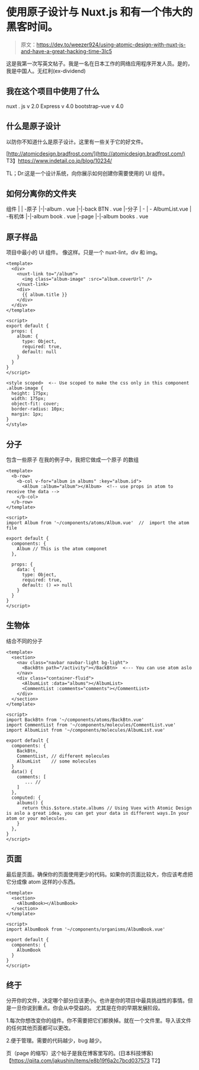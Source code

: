 # 使用原子设计与 Nuxt.js 和有一个伟大的黑客时间。

> 原文：<https://dev.to/weezer924/using-atomic-design-with-nuxt-js-and-have-a-great-hacking-time-3lc5>

这是我第一次写英文帖子。我是一名在日本工作的网络应用程序开发人员。是的，我是中国人。无红利(ex-dividend)

## 我在这个项目中使用了什么

nuxt . js v 2.0
Express v 4.0
bootstrap-vue v 4.0

## 什么是原子设计

以防你不知道什么是原子设计。这里有一些关于它的好文件。

[http://atomicdesign.bradfrost.com/](http://atomicdesign.bradfrost.com/)
T3】https://www.indetail.co.jp/blog/10234/

TL；Dr:这是一个设计系统，向你展示如何创建你需要使用的 UI 组件。

## 如何分离你的文件夹

组件
|
| -原子
|-|-album . vue
|-|-back BTN . vue
|-分子
| - | - AlbumList.vue
| -有机体
|-|-album book . vue
|-page
|-|-album books . vue

## 原子样品

项目中最小的 UI 组件。
像这样。只是一个 nuxt-lint，div 和 img。

```
<template>
  <div>
    <nuxt-link to="/album">
      <img class="album-image" :src="album.coverUrl" />
    </nuxt-link>
    <div>
      {{ album.title }}
    </div>
  </div>
</template>

<script>
export default {
  props: {
    album: {
      type: Object,
      required: true,
      default: null
    }
  }
}
</script>

<style scoped>  <-- Use scoped to make the css only in this component
.album-image {
  height: 175px;
  width: 175px;
  object-fit: cover;
  border-radius: 10px;
  margin: 1px;
}
</style> 
```

## 分子

包含一些原子
在我的例子中，我把它做成一个原子
的数组

```
<template>
  <b-row>
    <b-col v-for="album in albums" :key="album.id">
      <Album :album="album"></Album>  <!-- use props in atom to receive the data -->
    </b-col>
  </b-row>
</template>

<script>
import Album from '~/components/atoms/Album.vue'  //  import the atom file

export default {
  components: {
    Album // This is the atom componet
  },

  props: {
    data: {
      type: Object,
      required: true,
      default: () => null
    }
  }
}
</script> 
```

## 生物体

结合不同的分子

```
<template>
  <section>
    <nav class="navbar navbar-light bg-light">
      <BackBtn path="/activity"></BackBtn>  <--- You can use atom aslo
    </nav>
    <div class="container-fluid">
      <AlbumList :data="albums"></AlbumList>  
      <CommentList :comments="comments"></CommentList>
    </div>
  </section>
</template>

<script>
import BackBtn from '~/components/atoms/BackBtn.vue'
import CommentList from '~/components/molecules/CommentList.vue'
import AlbumList from '~/components/molecules/AlbumList.vue'

export default { 
  components: {
    BackBtn, 
    CommentList, // different molecules
    AlbumList    // some molecules
  }
  data() {
    comments: [
       ... // 
    ]
  },
  computed: {
    albums() {
      return this.$store.state.albums // Using Vuex with Atomic Design is aslo a great idea, you can get your data in different ways.In your atom or your molecules.
    }
  },
}
</script> 
```

## 页面

最后是页面。确保你的页面使用更少的代码。如果你的页面比较大，你应该考虑把它分成像 atom 这样的小东西。

```
<template>
  <section>
    <AlbumBook></AlbumBook>
  </section>
</template>

<script>
import AlbumBook from '~/components/organisms/AlbumBook.vue'

export default {
  components: {
    AlbumBook
  }
}
</script> 
```

## 终于

分开你的文件，决定哪个部分应该更小。也许是你的项目中最具挑战性的事情。但是一旦你说到重点。你会从中受益的。
尤其是在你的早期发展阶段。

1.每次你想改变你的组件。你不需要把它们都换掉。就在一个文件里。导入该文件的任何其他页面都可以更改。

2.便于管理。需要的代码越少，bug 越少。

页（page 的缩写）这个帖子是我在博客里写的。(日本科技博客)
【https://qiita.com/jakushin/items/e8b19f6a2c7bcd037573 T2】